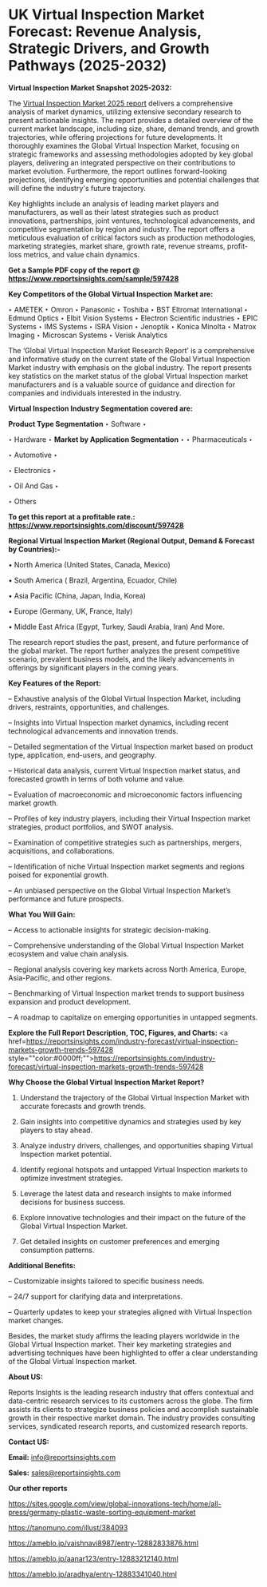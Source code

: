 # UK Virtual Inspection Market Forecast: Revenue Analysis, Strategic Drivers, and Growth Pathways (2025-2032)

<strong>Virtual Inspection Market Snapshot 2025-2032:</strong>

The <a href=https://www.reportsinsights.com/sample/597428>Virtual Inspection Market 2025 report</a> delivers a comprehensive analysis of market dynamics, utilizing extensive secondary research to present actionable insights. The report provides a detailed overview of the current market landscape, including size, share, demand trends, and growth trajectories, while offering projections for future developments. It thoroughly examines the Global Virtual Inspection Market, focusing on strategic frameworks and assessing methodologies adopted by key global players, delivering an integrated perspective on their contributions to market evolution. Furthermore, the report outlines forward-looking projections, identifying emerging opportunities and potential challenges that will define the industry's future trajectory.

Key highlights include an analysis of leading market players and manufacturers, as well as their latest strategies such as product innovations, partnerships, joint ventures, technological advancements, and competitive segmentation by region and industry. The report offers a meticulous evaluation of critical factors such as production methodologies, marketing strategies, market share, growth rate, revenue streams, profit-loss metrics, and value chain dynamics.

<strong>Get a Sample PDF copy of the report @ <a href=https://www.reportsinsights.com/sample/597428 style=color:#0000ff;>https://www.reportsinsights.com/sample/597428</a></strong>

<strong>Key Competitors of the Global Virtual Inspection Market are:</strong>

‣ AMETEK
‣ Omron
‣ Panasonic
‣ Toshiba
‣ BST Eltromat International
‣ Edmund Optics
‣ Elbit Vision Systems
‣ Electron Scientific industries
‣ EPIC Systems
‣ IMS Systems
‣ ISRA Vision
‣ Jenoptik
‣ Konica Minolta
‣ Matrox Imaging
‣ Microscan Systems
‣ Verisk Analytics

The ‘Global Virtual Inspection Market Research Report’ is a comprehensive and informative study on the current state of the Global Virtual Inspection Market industry with emphasis on the global industry. The report presents key statistics on the market status of the global Virtual Inspection market manufacturers and is a valuable source of guidance and direction for companies and individuals interested in the industry.

<strong>Virtual Inspection Industry Segmentation covered are:</strong>

<strong>Product Type Segmentation</strong>
‣
Software
‣ 

‣ Hardware
‣ 
<strong>Market by Application Segmentation</strong>
‣
‣  Pharmaceuticals
‣ 

‣ Automotive
‣ 

‣ Electronics
‣ 

‣ Oil And Gas
‣ 

‣ Others

<strong>To get this report at a profitable rate.: <a href=https://www.reportsinsights.com/discount/597428 style=color:#0000ff;>https://www.reportsinsights.com/discount/597428</a></strong>

<strong>Regional Virtual Inspection Market (Regional Output, Demand &amp; Forecast by Countries):-</strong>

• North America (United States, Canada, Mexico)

• South America ( Brazil, Argentina, Ecuador, Chile)

• Asia Pacific (China, Japan, India, Korea)

• Europe (Germany, UK, France, Italy)

• Middle East Africa (Egypt, Turkey, Saudi Arabia, Iran) And More.

The research report studies the past, present, and future performance of the global market. The report further analyzes the present competitive scenario, prevalent business models, and the likely advancements in offerings by significant players in the coming years.

<strong>Key Features of the Report:</strong>

– Exhaustive analysis of the Global Virtual Inspection Market, including drivers, restraints, opportunities, and challenges.

– Insights into Virtual Inspection market dynamics, including recent technological advancements and innovation trends.

– Detailed segmentation of the Virtual Inspection market based on product type, application, end-users, and geography.

– Historical data analysis, current Virtual Inspection market status, and forecasted growth in terms of both volume and value.

– Evaluation of macroeconomic and microeconomic factors influencing market growth.

– Profiles of key industry players, including their Virtual Inspection market strategies, product portfolios, and SWOT analysis.

– Examination of competitive strategies such as partnerships, mergers, acquisitions, and collaborations.

– Identification of niche Virtual Inspection market segments and regions poised for exponential growth.

– An unbiased perspective on the Global Virtual Inspection Market’s performance and future prospects.

<strong>What You Will Gain:</strong>

– Access to actionable insights for strategic decision-making.

– Comprehensive understanding of the Global Virtual Inspection Market ecosystem and value chain analysis.

– Regional analysis covering key markets across North America, Europe, Asia-Pacific, and other regions.

– Benchmarking of Virtual Inspection market trends to support business expansion and product development.

– A roadmap to capitalize on emerging opportunities in untapped segments.

<strong>Explore the Full Report Description, TOC, Figures, and Charts:</strong>
<a href=https://reportsinsights.com/industry-forecast/virtual-inspection-markets-growth-trends-597428 style=""color:#0000ff;"">https://reportsinsights.com/industry-forecast/virtual-inspection-markets-growth-trends-597428</a>

<strong>Why Choose the Global Virtual Inspection Market Report?</strong>

1. Understand the trajectory of the Global Virtual Inspection Market with accurate forecasts and growth trends.

2. Gain insights into competitive dynamics and strategies used by key players to stay ahead.

3. Analyze industry drivers, challenges, and opportunities shaping Virtual Inspection market potential.

4. Identify regional hotspots and untapped Virtual Inspection markets to optimize investment strategies.

5. Leverage the latest data and research insights to make informed decisions for business success.

6. Explore innovative technologies and their impact on the future of the Global Virtual Inspection Market.

7. Get detailed insights on customer preferences and emerging consumption patterns.

<strong>Additional Benefits:</strong>

– Customizable insights tailored to specific business needs.

– 24/7 support for clarifying data and interpretations.

– Quarterly updates to keep your strategies aligned with Virtual Inspection market changes.

Besides, the market study affirms the leading players worldwide in the Global Virtual Inspection market. Their key marketing strategies and advertising techniques have been highlighted to offer a clear understanding of the Global Virtual Inspection market.

<strong><strong>About US</strong>:</strong>

Reports Insights is the leading research industry that offers contextual and data-centric research services to its customers across the globe. The firm assists its clients to strategize business policies and accomplish sustainable growth in their respective market domain. The industry provides consulting services, syndicated research reports, and customized research reports.

<strong>Contact US:</strong>

<p class=><b>Email:</b> <a href=mailto:info@reportsinsights.com>info@reportsinsights.com</a></p>
<p class=><b>Sales:</b> <a href=mailto:sales@reportsinsights.com>sales@reportsinsights.com</a></p>

<strong>Our other reports</strong>

<a href=https://sites.google.com/view/global-innovations-tech/home/all-press/germany-plastic-waste-sorting-equipment-market>https://sites.google.com/view/global-innovations-tech/home/all-press/germany-plastic-waste-sorting-equipment-market</a>

<a href=https://tanomuno.com/illust/384093>https://tanomuno.com/illust/384093</a>

<a href=https://ameblo.jp/vaishnavi8987/entry-12882833876.html>https://ameblo.jp/vaishnavi8987/entry-12882833876.html</a>

<a href=https://ameblo.jp/aanar123/entry-12883212140.html>https://ameblo.jp/aanar123/entry-12883212140.html</a>

<a href=https://ameblo.jp/aradhya/entry-12883341040.html>https://ameblo.jp/aradhya/entry-12883341040.html</a>
